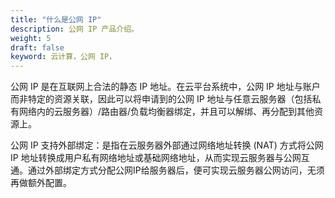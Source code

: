 ```yaml
---
title: "什么是公网 IP"
description: 公网 IP 产品介绍。
weight: 5
draft: false
keyword: 云计算，公网 IP，
---
```

公网 IP 是在互联网上合法的静态 IP 地址。在云平台系统中，公网 IP 地址与账户而非特定的资源关联，因此可以将申请到的公网 IP 地址与任意云服务器（包括私有网络内的云服务器）/路由器/负载均衡器绑定，并且可以解绑、再分配到其他资源上。

公网 IP 支持外部绑定：是指在云服务器外部通过网络地址转换  (NAT) 方式将公网 IP 地址转换成用户私有网络地址或基础网络地址，从而实现云服务器与公网互通。通过外部绑定方式分配公网IP给服务器后，便可实现云服务器公网访问，无须再做额外配置。




